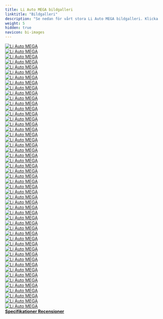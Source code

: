 ```yaml
---
title: Li Auto MEGA bildgalleri
linktitle: "Bildgalleri"
description: "Se nedan för vårt stora Li Auto MEGA bildgalleri. Klicka på bilderna för högupplösta versioner."
weight: 5
hidden: true
navicon: bi-images
---
```

<!-- markdownlint-disable MD033 -->
<div class="row" id ="my-gallery">
	<div class="pswp-grid-item col-6 col-md-4">
		<a href="https://media.evkx.net/multimedia/models/li_auto/mega/mega/battery_1.jpg"
data-pswp-src="https://media.evkx.net/multimedia/models/li_auto/mega/mega/battery_1.jpg"
data-pswp-width="3000"
data-pswp-height="1687" 
target="_blank">
			<img src="https://media.evkx.net/multimedia/models/li_auto/mega/mega/battery_1_xst.jpg" alt="Li Auto MEGA" class="img-fluid " />
		</a>
	</div>
	<div class="pswp-grid-item col-6 col-md-4">
		<a href="https://media.evkx.net/multimedia/models/li_auto/mega/mega/charging_1.jpg"
data-pswp-src="https://media.evkx.net/multimedia/models/li_auto/mega/mega/charging_1.jpg"
data-pswp-width="2960"
data-pswp-height="1664" 
target="_blank">
			<img src="https://media.evkx.net/multimedia/models/li_auto/mega/mega/charging_1_xst.jpg" alt="Li Auto MEGA" class="img-fluid " />
		</a>
	</div>
	<div class="pswp-grid-item col-6 col-md-4">
		<a href="https://media.evkx.net/multimedia/models/li_auto/mega/mega/charging_2.jpg"
data-pswp-src="https://media.evkx.net/multimedia/models/li_auto/mega/mega/charging_2.jpg"
data-pswp-width="2960"
data-pswp-height="1664" 
target="_blank">
			<img src="https://media.evkx.net/multimedia/models/li_auto/mega/mega/charging_2_xst.jpg" alt="Li Auto MEGA" class="img-fluid " />
		</a>
	</div>
	<div class="pswp-grid-item col-6 col-md-4">
		<a href="https://media.evkx.net/multimedia/models/li_auto/mega/mega/details_1.jpg"
data-pswp-src="https://media.evkx.net/multimedia/models/li_auto/mega/mega/details_1.jpg"
data-pswp-width="1460"
data-pswp-height="920" 
target="_blank">
			<img src="https://media.evkx.net/multimedia/models/li_auto/mega/mega/details_1_xst.jpg" alt="Li Auto MEGA" class="img-fluid " />
		</a>
	</div>
	<div class="pswp-grid-item col-6 col-md-4">
		<a href="https://media.evkx.net/multimedia/models/li_auto/mega/mega/dimension_1.jpg"
data-pswp-src="https://media.evkx.net/multimedia/models/li_auto/mega/mega/dimension_1.jpg"
data-pswp-width="3000"
data-pswp-height="1687" 
target="_blank">
			<img src="https://media.evkx.net/multimedia/models/li_auto/mega/mega/dimension_1_xst.jpg" alt="Li Auto MEGA" class="img-fluid " />
		</a>
	</div>
	<div class="pswp-grid-item col-6 col-md-4">
		<a href="https://media.evkx.net/multimedia/models/li_auto/mega/mega/exterior_1.jpg"
data-pswp-src="https://media.evkx.net/multimedia/models/li_auto/mega/mega/exterior_1.jpg"
data-pswp-width="2800"
data-pswp-height="1575" 
target="_blank">
			<img src="https://media.evkx.net/multimedia/models/li_auto/mega/mega/exterior_1_xst.jpg" alt="Li Auto MEGA" class="img-fluid " />
		</a>
	</div>
	<div class="pswp-grid-item col-6 col-md-4">
		<a href="https://media.evkx.net/multimedia/models/li_auto/mega/mega/exterior_10.jpg"
data-pswp-src="https://media.evkx.net/multimedia/models/li_auto/mega/mega/exterior_10.jpg"
data-pswp-width="2060"
data-pswp-height="1160" 
target="_blank">
			<img src="https://media.evkx.net/multimedia/models/li_auto/mega/mega/exterior_10_xst.jpg" alt="Li Auto MEGA" class="img-fluid " />
		</a>
	</div>
	<div class="pswp-grid-item col-6 col-md-4">
		<a href="https://media.evkx.net/multimedia/models/li_auto/mega/mega/exterior_11.jpg"
data-pswp-src="https://media.evkx.net/multimedia/models/li_auto/mega/mega/exterior_11.jpg"
data-pswp-width="2060"
data-pswp-height="1161" 
target="_blank">
			<img src="https://media.evkx.net/multimedia/models/li_auto/mega/mega/exterior_11_xst.jpg" alt="Li Auto MEGA" class="img-fluid " />
		</a>
	</div>
	<div class="pswp-grid-item col-6 col-md-4">
		<a href="https://media.evkx.net/multimedia/models/li_auto/mega/mega/exterior_12.jpg"
data-pswp-src="https://media.evkx.net/multimedia/models/li_auto/mega/mega/exterior_12.jpg"
data-pswp-width="2960"
data-pswp-height="1665" 
target="_blank">
			<img src="https://media.evkx.net/multimedia/models/li_auto/mega/mega/exterior_12_xst.jpg" alt="Li Auto MEGA" class="img-fluid " />
		</a>
	</div>
	<div class="pswp-grid-item col-6 col-md-4">
		<a href="https://media.evkx.net/multimedia/models/li_auto/mega/mega/exterior_13.jpg"
data-pswp-src="https://media.evkx.net/multimedia/models/li_auto/mega/mega/exterior_13.jpg"
data-pswp-width="1920"
data-pswp-height="1080" 
target="_blank">
			<img src="https://media.evkx.net/multimedia/models/li_auto/mega/mega/exterior_13_xst.jpg" alt="Li Auto MEGA" class="img-fluid " />
		</a>
	</div>
	<div class="pswp-grid-item col-6 col-md-4">
		<a href="https://media.evkx.net/multimedia/models/li_auto/mega/mega/exterior_14.jpg"
data-pswp-src="https://media.evkx.net/multimedia/models/li_auto/mega/mega/exterior_14.jpg"
data-pswp-width="3000"
data-pswp-height="1676" 
target="_blank">
			<img src="https://media.evkx.net/multimedia/models/li_auto/mega/mega/exterior_14_xst.jpg" alt="Li Auto MEGA" class="img-fluid " />
		</a>
	</div>
	<div class="pswp-grid-item col-6 col-md-4">
		<a href="https://media.evkx.net/multimedia/models/li_auto/mega/mega/exterior_2.jpg"
data-pswp-src="https://media.evkx.net/multimedia/models/li_auto/mega/mega/exterior_2.jpg"
data-pswp-width="1920"
data-pswp-height="1080" 
target="_blank">
			<img src="https://media.evkx.net/multimedia/models/li_auto/mega/mega/exterior_2_xst.jpg" alt="Li Auto MEGA" class="img-fluid " />
		</a>
	</div>
	<div class="pswp-grid-item col-6 col-md-4">
		<a href="https://media.evkx.net/multimedia/models/li_auto/mega/mega/exterior_3.jpg"
data-pswp-src="https://media.evkx.net/multimedia/models/li_auto/mega/mega/exterior_3.jpg"
data-pswp-width="1200"
data-pswp-height="675" 
target="_blank">
			<img src="https://media.evkx.net/multimedia/models/li_auto/mega/mega/exterior_3_xst.jpg" alt="Li Auto MEGA" class="img-fluid " />
		</a>
	</div>
	<div class="pswp-grid-item col-6 col-md-4">
		<a href="https://media.evkx.net/multimedia/models/li_auto/mega/mega/exterior_4.jpg"
data-pswp-src="https://media.evkx.net/multimedia/models/li_auto/mega/mega/exterior_4.jpg"
data-pswp-width="1068"
data-pswp-height="601" 
target="_blank">
			<img src="https://media.evkx.net/multimedia/models/li_auto/mega/mega/exterior_4_xst.jpg" alt="Li Auto MEGA" class="img-fluid " />
		</a>
	</div>
	<div class="pswp-grid-item col-6 col-md-4">
		<a href="https://media.evkx.net/multimedia/models/li_auto/mega/mega/exterior_5.jpg"
data-pswp-src="https://media.evkx.net/multimedia/models/li_auto/mega/mega/exterior_5.jpg"
data-pswp-width="1068"
data-pswp-height="601" 
target="_blank">
			<img src="https://media.evkx.net/multimedia/models/li_auto/mega/mega/exterior_5_xst.jpg" alt="Li Auto MEGA" class="img-fluid " />
		</a>
	</div>
	<div class="pswp-grid-item col-6 col-md-4">
		<a href="https://media.evkx.net/multimedia/models/li_auto/mega/mega/exterior_6.jpg"
data-pswp-src="https://media.evkx.net/multimedia/models/li_auto/mega/mega/exterior_6.jpg"
data-pswp-width="1068"
data-pswp-height="601" 
target="_blank">
			<img src="https://media.evkx.net/multimedia/models/li_auto/mega/mega/exterior_6_xst.jpg" alt="Li Auto MEGA" class="img-fluid " />
		</a>
	</div>
	<div class="pswp-grid-item col-6 col-md-4">
		<a href="https://media.evkx.net/multimedia/models/li_auto/mega/mega/exterior_7.jpg"
data-pswp-src="https://media.evkx.net/multimedia/models/li_auto/mega/mega/exterior_7.jpg"
data-pswp-width="1068"
data-pswp-height="601" 
target="_blank">
			<img src="https://media.evkx.net/multimedia/models/li_auto/mega/mega/exterior_7_xst.jpg" alt="Li Auto MEGA" class="img-fluid " />
		</a>
	</div>
	<div class="pswp-grid-item col-6 col-md-4">
		<a href="https://media.evkx.net/multimedia/models/li_auto/mega/mega/exterior_8.jpg"
data-pswp-src="https://media.evkx.net/multimedia/models/li_auto/mega/mega/exterior_8.jpg"
data-pswp-width="2060"
data-pswp-height="1160" 
target="_blank">
			<img src="https://media.evkx.net/multimedia/models/li_auto/mega/mega/exterior_8_xst.jpg" alt="Li Auto MEGA" class="img-fluid " />
		</a>
	</div>
	<div class="pswp-grid-item col-6 col-md-4">
		<a href="https://media.evkx.net/multimedia/models/li_auto/mega/mega/exterior_9.jpg"
data-pswp-src="https://media.evkx.net/multimedia/models/li_auto/mega/mega/exterior_9.jpg"
data-pswp-width="3000"
data-pswp-height="1688" 
target="_blank">
			<img src="https://media.evkx.net/multimedia/models/li_auto/mega/mega/exterior_9_xst.jpg" alt="Li Auto MEGA" class="img-fluid " />
		</a>
	</div>
	<div class="pswp-grid-item col-6 col-md-4">
		<a href="https://media.evkx.net/multimedia/models/li_auto/mega/mega/frontseats_1.jpg"
data-pswp-src="https://media.evkx.net/multimedia/models/li_auto/mega/mega/frontseats_1.jpg"
data-pswp-width="2960"
data-pswp-height="1664" 
target="_blank">
			<img src="https://media.evkx.net/multimedia/models/li_auto/mega/mega/frontseats_1_xst.jpg" alt="Li Auto MEGA" class="img-fluid " />
		</a>
	</div>
	<div class="pswp-grid-item col-6 col-md-4">
		<a href="https://media.evkx.net/multimedia/models/li_auto/mega/mega/headlights_1.jpg"
data-pswp-src="https://media.evkx.net/multimedia/models/li_auto/mega/mega/headlights_1.jpg"
data-pswp-width="3000"
data-pswp-height="1687" 
target="_blank">
			<img src="https://media.evkx.net/multimedia/models/li_auto/mega/mega/headlights_1_xst.jpg" alt="Li Auto MEGA" class="img-fluid " />
		</a>
	</div>
	<div class="pswp-grid-item col-6 col-md-4">
		<a href="https://media.evkx.net/multimedia/models/li_auto/mega/mega/interior_1.jpg"
data-pswp-src="https://media.evkx.net/multimedia/models/li_auto/mega/mega/interior_1.jpg"
data-pswp-width="3000"
data-pswp-height="1687" 
target="_blank">
			<img src="https://media.evkx.net/multimedia/models/li_auto/mega/mega/interior_1_xst.jpg" alt="Li Auto MEGA" class="img-fluid " />
		</a>
	</div>
	<div class="pswp-grid-item col-6 col-md-4">
		<a href="https://media.evkx.net/multimedia/models/li_auto/mega/mega/interior_2.jpg"
data-pswp-src="https://media.evkx.net/multimedia/models/li_auto/mega/mega/interior_2.jpg"
data-pswp-width="3000"
data-pswp-height="1687" 
target="_blank">
			<img src="https://media.evkx.net/multimedia/models/li_auto/mega/mega/interior_2_xst.jpg" alt="Li Auto MEGA" class="img-fluid " />
		</a>
	</div>
	<div class="pswp-grid-item col-6 col-md-4">
		<a href="https://media.evkx.net/multimedia/models/li_auto/mega/mega/interior_3.jpg"
data-pswp-src="https://media.evkx.net/multimedia/models/li_auto/mega/mega/interior_3.jpg"
data-pswp-width="3000"
data-pswp-height="1687" 
target="_blank">
			<img src="https://media.evkx.net/multimedia/models/li_auto/mega/mega/interior_3_xst.jpg" alt="Li Auto MEGA" class="img-fluid " />
		</a>
	</div>
	<div class="pswp-grid-item col-6 col-md-4">
		<a href="https://media.evkx.net/multimedia/models/li_auto/mega/mega/interior_4.jpg"
data-pswp-src="https://media.evkx.net/multimedia/models/li_auto/mega/mega/interior_4.jpg"
data-pswp-width="3000"
data-pswp-height="1686" 
target="_blank">
			<img src="https://media.evkx.net/multimedia/models/li_auto/mega/mega/interior_4_xst.jpg" alt="Li Auto MEGA" class="img-fluid " />
		</a>
	</div>
	<div class="pswp-grid-item col-6 col-md-4">
		<a href="https://media.evkx.net/multimedia/models/li_auto/mega/mega/interior_5.jpg"
data-pswp-src="https://media.evkx.net/multimedia/models/li_auto/mega/mega/interior_5.jpg"
data-pswp-width="2960"
data-pswp-height="1666" 
target="_blank">
			<img src="https://media.evkx.net/multimedia/models/li_auto/mega/mega/interior_5_xst.jpg" alt="Li Auto MEGA" class="img-fluid " />
		</a>
	</div>
	<div class="pswp-grid-item col-6 col-md-4">
		<a href="https://media.evkx.net/multimedia/models/li_auto/mega/mega/interior_6.jpg"
data-pswp-src="https://media.evkx.net/multimedia/models/li_auto/mega/mega/interior_6.jpg"
data-pswp-width="2960"
data-pswp-height="1664" 
target="_blank">
			<img src="https://media.evkx.net/multimedia/models/li_auto/mega/mega/interior_6_xst.jpg" alt="Li Auto MEGA" class="img-fluid " />
		</a>
	</div>
	<div class="pswp-grid-item col-6 col-md-4">
		<a href="https://media.evkx.net/multimedia/models/li_auto/mega/mega/main_1.jpg"
data-pswp-src="https://media.evkx.net/multimedia/models/li_auto/mega/mega/main_1.jpg"
data-pswp-width="1920"
data-pswp-height="1080" 
target="_blank">
			<img src="https://media.evkx.net/multimedia/models/li_auto/mega/mega/main_1_xst.jpg" alt="Li Auto MEGA" class="img-fluid " />
		</a>
	</div>
	<div class="pswp-grid-item col-6 col-md-4">
		<a href="https://media.evkx.net/multimedia/models/li_auto/mega/mega/massage_1.jpg"
data-pswp-src="https://media.evkx.net/multimedia/models/li_auto/mega/mega/massage_1.jpg"
data-pswp-width="2960"
data-pswp-height="1664" 
target="_blank">
			<img src="https://media.evkx.net/multimedia/models/li_auto/mega/mega/massage_1_xst.jpg" alt="Li Auto MEGA" class="img-fluid " />
		</a>
	</div>
	<div class="pswp-grid-item col-6 col-md-4">
		<a href="https://media.evkx.net/multimedia/models/li_auto/mega/mega/paintcolor_1.jpg"
data-pswp-src="https://media.evkx.net/multimedia/models/li_auto/mega/mega/paintcolor_1.jpg"
data-pswp-width="2960"
data-pswp-height="1576" 
target="_blank">
			<img src="https://media.evkx.net/multimedia/models/li_auto/mega/mega/paintcolor_1_xst.jpg" alt="Li Auto MEGA" class="img-fluid " />
		</a>
	</div>
	<div class="pswp-grid-item col-6 col-md-4">
		<a href="https://media.evkx.net/multimedia/models/li_auto/mega/mega/paintcolor_2.jpg"
data-pswp-src="https://media.evkx.net/multimedia/models/li_auto/mega/mega/paintcolor_2.jpg"
data-pswp-width="2960"
data-pswp-height="1576" 
target="_blank">
			<img src="https://media.evkx.net/multimedia/models/li_auto/mega/mega/paintcolor_2_xst.jpg" alt="Li Auto MEGA" class="img-fluid " />
		</a>
	</div>
	<div class="pswp-grid-item col-6 col-md-4">
		<a href="https://media.evkx.net/multimedia/models/li_auto/mega/mega/paintcolor_3.jpg"
data-pswp-src="https://media.evkx.net/multimedia/models/li_auto/mega/mega/paintcolor_3.jpg"
data-pswp-width="2961"
data-pswp-height="1576" 
target="_blank">
			<img src="https://media.evkx.net/multimedia/models/li_auto/mega/mega/paintcolor_3_xst.jpg" alt="Li Auto MEGA" class="img-fluid " />
		</a>
	</div>
	<div class="pswp-grid-item col-6 col-md-4">
		<a href="https://media.evkx.net/multimedia/models/li_auto/mega/mega/paintcolor_4.jpg"
data-pswp-src="https://media.evkx.net/multimedia/models/li_auto/mega/mega/paintcolor_4.jpg"
data-pswp-width="2960"
data-pswp-height="1576" 
target="_blank">
			<img src="https://media.evkx.net/multimedia/models/li_auto/mega/mega/paintcolor_4_xst.jpg" alt="Li Auto MEGA" class="img-fluid " />
		</a>
	</div>
	<div class="pswp-grid-item col-6 col-md-4">
		<a href="https://media.evkx.net/multimedia/models/li_auto/mega/mega/platform_1.jpg"
data-pswp-src="https://media.evkx.net/multimedia/models/li_auto/mega/mega/platform_1.jpg"
data-pswp-width="3000"
data-pswp-height="1687" 
target="_blank">
			<img src="https://media.evkx.net/multimedia/models/li_auto/mega/mega/platform_1_xst.jpg" alt="Li Auto MEGA" class="img-fluid " />
		</a>
	</div>
	<div class="pswp-grid-item col-6 col-md-4">
		<a href="https://media.evkx.net/multimedia/models/li_auto/mega/mega/rearlights_1.jpg"
data-pswp-src="https://media.evkx.net/multimedia/models/li_auto/mega/mega/rearlights_1.jpg"
data-pswp-width="3000"
data-pswp-height="1676" 
target="_blank">
			<img src="https://media.evkx.net/multimedia/models/li_auto/mega/mega/rearlights_1_xst.jpg" alt="Li Auto MEGA" class="img-fluid " />
		</a>
	</div>
	<div class="pswp-grid-item col-6 col-md-4">
		<a href="https://media.evkx.net/multimedia/models/li_auto/mega/mega/roof_1.jpg"
data-pswp-src="https://media.evkx.net/multimedia/models/li_auto/mega/mega/roof_1.jpg"
data-pswp-width="3000"
data-pswp-height="1676" 
target="_blank">
			<img src="https://media.evkx.net/multimedia/models/li_auto/mega/mega/roof_1_xst.jpg" alt="Li Auto MEGA" class="img-fluid " />
		</a>
	</div>
	<div class="pswp-grid-item col-6 col-md-4">
		<a href="https://media.evkx.net/multimedia/models/li_auto/mega/mega/safety_1.jpg"
data-pswp-src="https://media.evkx.net/multimedia/models/li_auto/mega/mega/safety_1.jpg"
data-pswp-width="3000"
data-pswp-height="1500" 
target="_blank">
			<img src="https://media.evkx.net/multimedia/models/li_auto/mega/mega/safety_1_xst.jpg" alt="Li Auto MEGA" class="img-fluid " />
		</a>
	</div>
	<div class="pswp-grid-item col-6 col-md-4">
		<a href="https://media.evkx.net/multimedia/models/li_auto/mega/mega/screens_1.jpg"
data-pswp-src="https://media.evkx.net/multimedia/models/li_auto/mega/mega/screens_1.jpg"
data-pswp-width="1920"
data-pswp-height="1080" 
target="_blank">
			<img src="https://media.evkx.net/multimedia/models/li_auto/mega/mega/screens_1_xst.jpg" alt="Li Auto MEGA" class="img-fluid " />
		</a>
	</div>
	<div class="pswp-grid-item col-6 col-md-4">
		<a href="https://media.evkx.net/multimedia/models/li_auto/mega/mega/screens_2.jpg"
data-pswp-src="https://media.evkx.net/multimedia/models/li_auto/mega/mega/screens_2.jpg"
data-pswp-width="2956"
data-pswp-height="1665" 
target="_blank">
			<img src="https://media.evkx.net/multimedia/models/li_auto/mega/mega/screens_2_xst.jpg" alt="Li Auto MEGA" class="img-fluid " />
		</a>
	</div>
	<div class="pswp-grid-item col-6 col-md-4">
		<a href="https://media.evkx.net/multimedia/models/li_auto/mega/mega/screens_3.jpg"
data-pswp-src="https://media.evkx.net/multimedia/models/li_auto/mega/mega/screens_3.jpg"
data-pswp-width="2960"
data-pswp-height="1664" 
target="_blank">
			<img src="https://media.evkx.net/multimedia/models/li_auto/mega/mega/screens_3_xst.jpg" alt="Li Auto MEGA" class="img-fluid " />
		</a>
	</div>
	<div class="pswp-grid-item col-6 col-md-4">
		<a href="https://media.evkx.net/multimedia/models/li_auto/mega/mega/screens_4.jpg"
data-pswp-src="https://media.evkx.net/multimedia/models/li_auto/mega/mega/screens_4.jpg"
data-pswp-width="3000"
data-pswp-height="1688" 
target="_blank">
			<img src="https://media.evkx.net/multimedia/models/li_auto/mega/mega/screens_4_xst.jpg" alt="Li Auto MEGA" class="img-fluid " />
		</a>
	</div>
	<div class="pswp-grid-item col-6 col-md-4">
		<a href="https://media.evkx.net/multimedia/models/li_auto/mega/mega/secondrowseats_1.jpg"
data-pswp-src="https://media.evkx.net/multimedia/models/li_auto/mega/mega/secondrowseats_1.jpg"
data-pswp-width="3000"
data-pswp-height="1687" 
target="_blank">
			<img src="https://media.evkx.net/multimedia/models/li_auto/mega/mega/secondrowseats_1_xst.jpg" alt="Li Auto MEGA" class="img-fluid " />
		</a>
	</div>
	<div class="pswp-grid-item col-6 col-md-4">
		<a href="https://media.evkx.net/multimedia/models/li_auto/mega/mega/secondrowseats_2.jpg"
data-pswp-src="https://media.evkx.net/multimedia/models/li_auto/mega/mega/secondrowseats_2.jpg"
data-pswp-width="3000"
data-pswp-height="1687" 
target="_blank">
			<img src="https://media.evkx.net/multimedia/models/li_auto/mega/mega/secondrowseats_2_xst.jpg" alt="Li Auto MEGA" class="img-fluid " />
		</a>
	</div>
	<div class="pswp-grid-item col-6 col-md-4">
		<a href="https://media.evkx.net/multimedia/models/li_auto/mega/mega/secondrowseats_3.jpg"
data-pswp-src="https://media.evkx.net/multimedia/models/li_auto/mega/mega/secondrowseats_3.jpg"
data-pswp-width="1920"
data-pswp-height="1080" 
target="_blank">
			<img src="https://media.evkx.net/multimedia/models/li_auto/mega/mega/secondrowseats_3_xst.jpg" alt="Li Auto MEGA" class="img-fluid " />
		</a>
	</div>
	<div class="pswp-grid-item col-6 col-md-4">
		<a href="https://media.evkx.net/multimedia/models/li_auto/mega/mega/secondrowseats_4.jpg"
data-pswp-src="https://media.evkx.net/multimedia/models/li_auto/mega/mega/secondrowseats_4.jpg"
data-pswp-width="2960"
data-pswp-height="1664" 
target="_blank">
			<img src="https://media.evkx.net/multimedia/models/li_auto/mega/mega/secondrowseats_4_xst.jpg" alt="Li Auto MEGA" class="img-fluid " />
		</a>
	</div>
	<div class="pswp-grid-item col-6 col-md-4">
		<a href="https://media.evkx.net/multimedia/models/li_auto/mega/mega/storage_1.jpg"
data-pswp-src="https://media.evkx.net/multimedia/models/li_auto/mega/mega/storage_1.jpg"
data-pswp-width="1460"
data-pswp-height="920" 
target="_blank">
			<img src="https://media.evkx.net/multimedia/models/li_auto/mega/mega/storage_1_xst.jpg" alt="Li Auto MEGA" class="img-fluid " />
		</a>
	</div>
	<div class="pswp-grid-item col-6 col-md-4">
		<a href="https://media.evkx.net/multimedia/models/li_auto/mega/mega/thirdrowseats_1.jpg"
data-pswp-src="https://media.evkx.net/multimedia/models/li_auto/mega/mega/thirdrowseats_1.jpg"
data-pswp-width="2960"
data-pswp-height="1667" 
target="_blank">
			<img src="https://media.evkx.net/multimedia/models/li_auto/mega/mega/thirdrowseats_1_xst.jpg" alt="Li Auto MEGA" class="img-fluid " />
		</a>
	</div>
	<div class="pswp-grid-item col-6 col-md-4">
		<a href="https://media.evkx.net/multimedia/models/li_auto/mega/mega/thirdrowseats_2.jpg"
data-pswp-src="https://media.evkx.net/multimedia/models/li_auto/mega/mega/thirdrowseats_2.jpg"
data-pswp-width="2960"
data-pswp-height="1664" 
target="_blank">
			<img src="https://media.evkx.net/multimedia/models/li_auto/mega/mega/thirdrowseats_2_xst.jpg" alt="Li Auto MEGA" class="img-fluid " />
		</a>
	</div>
	<div class="pswp-grid-item col-6 col-md-4">
		<a href="https://media.evkx.net/multimedia/models/li_auto/mega/mega/trunk_1.jpg"
data-pswp-src="https://media.evkx.net/multimedia/models/li_auto/mega/mega/trunk_1.jpg"
data-pswp-width="1920"
data-pswp-height="1079" 
target="_blank">
			<img src="https://media.evkx.net/multimedia/models/li_auto/mega/mega/trunk_1_xst.jpg" alt="Li Auto MEGA" class="img-fluid " />
		</a>
	</div>
	<div class="pswp-grid-item col-6 col-md-4">
		<a href="https://media.evkx.net/multimedia/models/li_auto/mega/mega/trunk_2.jpg"
data-pswp-src="https://media.evkx.net/multimedia/models/li_auto/mega/mega/trunk_2.jpg"
data-pswp-width="1920"
data-pswp-height="1080" 
target="_blank">
			<img src="https://media.evkx.net/multimedia/models/li_auto/mega/mega/trunk_2_xst.jpg" alt="Li Auto MEGA" class="img-fluid " />
		</a>
	</div>
	<div class="pswp-grid-item col-6 col-md-4">
		<a href="https://media.evkx.net/multimedia/models/li_auto/mega/mega/trunk_3.jpg"
data-pswp-src="https://media.evkx.net/multimedia/models/li_auto/mega/mega/trunk_3.jpg"
data-pswp-width="2960"
data-pswp-height="1664" 
target="_blank">
			<img src="https://media.evkx.net/multimedia/models/li_auto/mega/mega/trunk_3_xst.jpg" alt="Li Auto MEGA" class="img-fluid " />
		</a>
	</div>
</div>
<script type="module">
  import PhotoSwipeLightbox from '/js/photoswipe-lightbox.esm.js';
    const lightbox = new PhotoSwipeLightbox({
       gallery: '#my-gallery',
        children: 'a',
        pswpModule: () => import('/js/photoswipe.esm.js')
    });
lightbox.init();
</script>
<div class="mt-3 mb-3">
<a href="../specifications/" class="text-decoration-none text-black">
<strong><i class="bi-arrow-left"></i> Specifikationer </strong>
</a>
<a href="../reviews/" class="text-decoration-none text-black float-end">
<strong>Recensioner <i class="bi-arrow-right"></i></strong>
</a>
</div>
